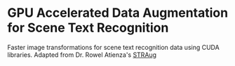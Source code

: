 # GPU Accelerated Data Augmentation for Scene Text Recognition
Faster image transformations for scene text recognition data using CUDA libraries. Adapted from Dr. Rowel Atienza's [STRAug](https://github.com/roatienza/straug)
